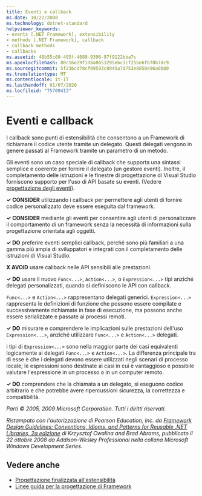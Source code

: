 ```yaml
---
title: Eventi e callback
ms.date: 10/22/2008
ms.technology: dotnet-standard
helpviewer_keywords:
- events [.NET Framework], extensibility
- methods [.NET Framework], callback
- callback methods
- callbacks
ms.assetid: 48b55c60-495f-4089-9396-97f9122bba7c
ms.openlocfilehash: 80c16e29f1d8a0653295ebc3cf25be6fb78b7dc9
ms.sourcegitcommit: 5f236cd78cf09593c8945a7d753e0850e96a0b80
ms.translationtype: MT
ms.contentlocale: it-IT
ms.lasthandoff: 01/07/2020
ms.locfileid: "75709413"
---
```

# <a name="events-and-callbacks"></a>Eventi e callback
I callback sono punti di estensibilità che consentono a un Framework di richiamare il codice utente tramite un delegato. Questi delegati vengono in genere passati al Framework tramite un parametro di un metodo.  
  
 Gli eventi sono un caso speciale di callback che supporta una sintassi semplice e coerente per fornire il delegato (un gestore eventi). Inoltre, il completamento delle istruzioni e le finestre di progettazione di Visual Studio forniscono supporto per l'uso di API basate su eventi. (Vedere [progettazione degli eventi](../../../docs/standard/design-guidelines/event.md)).  
  
 **✓ CONSIDER** utilizzando i callback per permettere agli utenti di fornire codice personalizzato deve essere eseguita dal framework.  
  
 **✓ CONSIDER** mediante gli eventi per consentire agli utenti di personalizzare il comportamento di un framework senza la necessità di informazioni sulla progettazione orientata agli oggetti.  
  
 **✓ DO** preferire eventi semplici callback, perché sono più familiari a una gamma più ampia di sviluppatori e integrati con il completamento delle istruzioni di Visual Studio.  
  
 **X AVOID** usare callback nelle API sensibili alle prestazioni.  
  
 **✓ DO** usare il nuovo `Func<...>`, `Action<...>`, o `Expression<...>` tipi anziché delegati personalizzati, quando si definiscono le API con callback.  
  
 `Func<...>` e `Action<...>` rappresentano delegati generici. `Expression<...>` rappresenta le definizioni di funzione che possono essere compilate e successivamente richiamate in fase di esecuzione, ma possono anche essere serializzate e passate ai processi remoti.  
  
 **✓ DO** misurare e comprendere le implicazioni sulle prestazioni dell'uso `Expression<...>`, anziché utilizzare `Func<...>` e `Action<...>` delegati.  
  
 i tipi di `Expression<...>` sono nella maggior parte dei casi equivalenti logicamente ai delegati `Func<...>` e `Action<...>`. La differenza principale tra di esse è che i delegati devono essere utilizzati negli scenari di processo locale; le espressioni sono destinate ai casi in cui è vantaggioso e possibile valutare l'espressione in un processo o in un computer remoto.  
  
 **✓ DO** comprendere che la chiamata a un delegato, si eseguono codice arbitrario e che potrebbe avere ripercussioni sicurezza, la correttezza e compatibilità.  
  
 *Parti © 2005, 2009 Microsoft Corporation. Tutti i diritti riservati.*  
  
 *Ristampato con l'autorizzazione di Pearson Education, Inc. da [Framework Design Guidelines: Conventions, Idioms, and Patterns for Reusable .NET Libraries, 2a edizione](https://www.informit.com/store/framework-design-guidelines-conventions-idioms-and-9780321545619) di Krzysztof Cwalina and Brad Abrams, pubblicato il 22 ottobre 2008 da Addison-Wesley Professional nella collana Microsoft Windows Development Series.*  
  
## <a name="see-also"></a>Vedere anche

- [Progettazione finalizzata all'estensibilità](../../../docs/standard/design-guidelines/designing-for-extensibility.md)
- [Linee guida per la progettazione di Framework](../../../docs/standard/design-guidelines/index.md)
